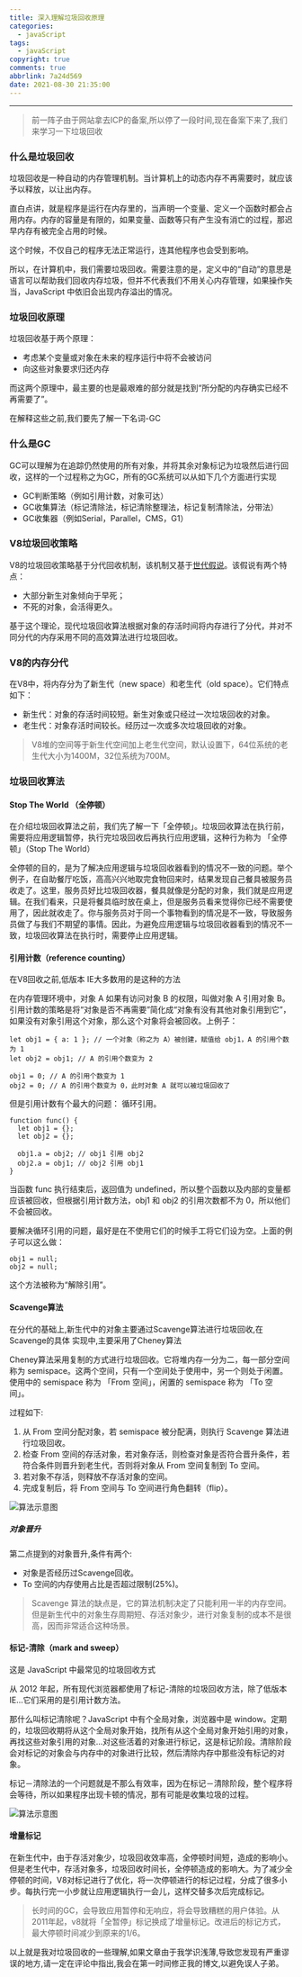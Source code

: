 ```yaml
---
title: 深入理解垃圾回收原理
categories:
  - javaScript
tags:
  - javaScript
copyright: true
comments: true
abbrlink: 7a24d569
date: 2021-08-30 21:35:00
---
```


<hr style='filter:progid:DXImageTransform.Microsoft.Glow(color=#FF0000,strength=10)' color='#FF0000' size='1' />

> 前一阵子由于网站拿去ICP的备案,所以停了一段时间,现在备案下来了,我们来学习一下垃圾回收

<!--more-->

### 什么是垃圾回收

垃圾回收是一种自动的内存管理机制。当计算机上的动态内存不再需要时，就应该予以释放，以让出内存。

直白点讲，就是程序是运行在内存里的，当声明一个变量、定义一个函数时都会占用内存。内存的容量是有限的，如果变量、函数等只有产生没有消亡的过程，那迟早内存有被完全占用的时候。

这个时候，不仅自己的程序无法正常运行，连其他程序也会受到影响。

所以，在计算机中，我们需要垃圾回收。需要注意的是，定义中的“自动”的意思是语言可以帮助我们回收内存垃圾，但并不代表我们不用关心内存管理，如果操作失当，JavaScript 中依旧会出现内存溢出的情况。


### 垃圾回收原理

垃圾回收基于两个原理：

* 考虑某个变量或对象在未来的程序运行中将不会被访问
* 向这些对象要求归还内存

而这两个原理中，最主要的也是最艰难的部分就是找到“所分配的内存确实已经不再需要了”。

在解释这些之前,我们要先了解一下名词-GC

### 什么是GC

GC可以理解为在追踪仍然使用的所有对象，并将其余对象标记为垃圾然后进行回收，这样的一个过程称之为GC，所有的GC系统可以从如下几个方面进行实现

* GC判断策略（例如引用计数，对象可达）
* GC收集算法（标记清除法，标记清除整理法，标记复制清除法，分带法）
* GC收集器（例如Serial，Parallel，CMS，G1）

### V8垃圾回收策略

V8的垃圾回收策略基于分代回收机制，该机制又基于[世代假说](https://www.memorymanagement.org/glossary/g.html#generational%20hypothesis)。该假说有两个特点：

* 大部分新生对象倾向于早死；
* 不死的对象，会活得更久。

基于这个理论，现代垃圾回收算法根据对象的存活时间将内存进行了分代，并对不同分代的内存采用不同的高效算法进行垃圾回收。

### V8的内存分代

在V8中，将内存分为了新生代（new space）和老生代（old space）。它们特点如下：

* 新生代：对象的存活时间较短。新生对象或只经过一次垃圾回收的对象。
* 老生代：对象存活时间较长。经历过一次或多次垃圾回收的对象。

> V8堆的空间等于新生代空间加上老生代空间，默认设置下，64位系统的老生代大小为1400M，32位系统为700M。

### 垃圾回收算法

#### Stop The World （全停顿）

在介绍垃圾回收算法之前，我们先了解一下「全停顿」。垃圾回收算法在执行前，需要将应用逻辑暂停，执行完垃圾回收后再执行应用逻辑，这种行为称为 「全停顿」（Stop The World）

全停顿的目的，是为了解决应用逻辑与垃圾回收器看到的情况不一致的问题。举个例子，在自助餐厅吃饭，高高兴兴地取完食物回来时，结果发现自己餐具被服务员收走了。这里，服务员好比垃圾回收器，餐具就像是分配的对象，我们就是应用逻辑。在我们看来，只是将餐具临时放在桌上，但是服务员看来觉得你已经不需要使用了，因此就收走了。你与服务员对于同一个事物看到的情况是不一致，导致服务员做了与我们不期望的事情。因此，为避免应用逻辑与垃圾回收器看到的情况不一致，垃圾回收算法在执行时，需要停止应用逻辑。

#### 引用计数（reference counting）

在V8回收之前,低版本 IE大多数用的是这种的方法

在内存管理环境中，对象 A 如果有访问对象 B 的权限，叫做对象 A 引用对象 B。引用计数的策略是将“对象是否不再需要”简化成“对象有没有其他对象引用到它”，如果没有对象引用这个对象，那么这个对象将会被回收。上例子：

```
let obj1 = { a: 1 }; // 一个对象（称之为 A）被创建，赋值给 obj1，A 的引用个数为 1 
let obj2 = obj1; // A 的引用个数变为 2

obj1 = 0; // A 的引用个数变为 1
obj2 = 0; // A 的引用个数变为 0，此时对象 A 就可以被垃圾回收了
```

但是引用计数有个最大的问题： 循环引用。

```
function func() {
  let obj1 = {};
  let obj2 = {};

  obj1.a = obj2; // obj1 引用 obj2
  obj2.a = obj1; // obj2 引用 obj1
}
```

当函数 func 执行结束后，返回值为 undefined，所以整个函数以及内部的变量都应该被回收，但根据引用计数方法，obj1 和 obj2 的引用次数都不为 0，所以他们不会被回收。

要解决循环引用的问题，最好是在不使用它们的时候手工将它们设为空。上面的例子可以这么做：

```
obj1 = null;
obj2 = null;
```

这个方法被称为“解除引用”。

#### Scavenge算法

在分代的基础上,新生代中的对象主要通过Scavenge算法进行垃圾回收,在Scavenge的具体 实现中,主要采用了Cheney算法

Cheney算法采用复制的方式进行垃圾回收。它将堆内存一分为二，每一部分空间称为 semispace。这两个空间，只有一个空间处于使用中，另一个则处于闲置。使用中的 semispace 称为 「From 空间」，闲置的 semispace 称为 「To 空间」。

过程如下: 

1. 从 From 空间分配对象，若 semispace 被分配满，则执行 Scavenge 算法进行垃圾回收。
2. 检查 From 空间的存活对象，若对象存活，则检查对象是否符合晋升条件，若符合条件则晋升到老生代，否则将对象从 From 空间复制到 To 空间。
3. 若对象不存活，则释放不存活对象的空间。
4. 完成复制后，将 From 空间与 To 空间进行角色翻转（flip）。

![算法示意图](https://csblogimage.oss-cn-hangzhou.aliyuncs.com/142-1-%E5%9E%83%E5%9C%BE%E5%9B%9E%E6%94%B6.jpg)

##### 对象晋升

第二点提到的对象晋升,条件有两个: 

* 对象是否经历过Scavenge回收。
* To 空间的内存使用占比是否超过限制(25%)。

> Scavenge 算法的缺点是，它的算法机制决定了只能利用一半的内存空间。但是新生代中的对象生存周期短、存活对象少，进行对象复制的成本不是很高，因而非常适合这种场景。

#### 标记-清除（mark and sweep）

这是 JavaScript 中最常见的垃圾回收方式

从 2012 年起，所有现代浏览器都使用了标记-清除的垃圾回收方法，除了低版本 IE...它们采用的是引用计数方法。

那什么叫标记清除呢？JavaScript 中有个全局对象，浏览器中是 window。定期的，垃圾回收期将从这个全局对象开始，找所有从这个全局对象开始引用的对象，再找这些对象引用的对象...对这些活着的对象进行标记，这是标记阶段。清除阶段会对标记的对象会与内存中的对象进行比较，然后清除内存中那些没有标记的对象。

标记－清除法的一个问题就是不那么有效率，因为在标记－清除阶段，整个程序将会等待，所以如果程序出现卡顿的情况，那有可能是收集垃圾的过程。

![算法示意图](https://csblogimage.oss-cn-hangzhou.aliyuncs.com/142-2-%E5%9E%83%E5%9C%BE%E5%9B%9E%E6%94%B6.jpg.jpg)

#### 增量标记

在新生代中，由于存活对象少，垃圾回收效率高，全停顿时间短，造成的影响小。但是老生代中，存活对象多，垃圾回收时间长，全停顿造成的影响大。为了减少全停顿的时间，V8对标记进行了优化，将一次停顿进行的标记过程，分成了很多小步。每执行完一小步就让应用逻辑执行一会儿，这样交替多次后完成标记。

> 长时间的GC，会导致应用暂停和无响应，将会导致糟糕的用户体验。从2011年起，v8就将「全暂停」标记换成了增量标记。改进后的标记方式，最大停顿时间减少到原来的1/6。


以上就是我对垃圾回收的一些理解,如果文章由于我学识浅薄,导致您发现有严重谬误的地方,请一定在评论中指出,我会在第一时间修正我的博文,以避免误人子弟。